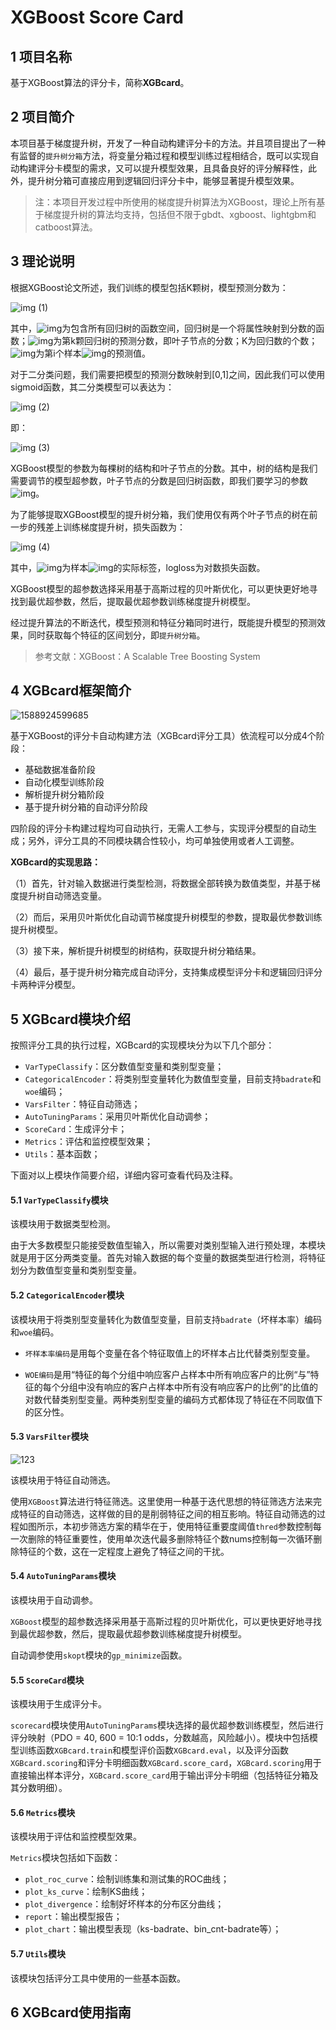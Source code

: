 # XGBoost Score Card

## 1 项目名称

基于XGBoost算法的评分卡，简称**XGBcard**。

## 2 项目简介

本项目基于梯度提升树，开发了一种自动构建评分卡的方法。并且项目提出了一种有监督的`提升树分箱`方法，将变量分箱过程和模型训练过程相结合，既可以实现自动构建评分卡模型的需求，又可以提升模型效果，且具备良好的评分解释性，此外，提升树分箱可直接应用到逻辑回归评分卡中，能够显著提升模型效果。

> 注：本项目开发过程中所使用的梯度提升树算法为XGBoost，理论上所有基于梯度提升树的算法均支持，包括但不限于gbdt、xgboost、lightgbm和catboost算法。

## 3 理论说明

根据XGBoost论文所述，我们训练的模型包括K颗树，模型预测分数为：

![img](./img/formula/clip_image002.png)             (1)

其中，![img](./img/formula/clip_image004.png)为包含所有回归树的函数空间，回归树是一个将属性映射到分数的函数；![img](./img/formula/clip_image006.png)为第k颗回归树的预测分数，即叶子节点的分数；K为回归数的个数；![img](./img/formula/clip_image008.png)为第i个样本![img](./img/formula/clip_image010.png)的预测值。

对于二分类问题，我们需要把模型的预测分数映射到[0,1]之间，因此我们可以使用sigmoid函数，其二分类模型可以表达为：

![img](./img/formula/clip_image012.png)                  (2)

即：

![img](./img/formula/clip_image014.png)                   (3)

XGBoost模型的参数为每棵树的结构和叶子节点的分数。其中，树的结构是我们需要调节的模型超参数，叶子节点的分数是回归树函数，即我们要学习的参数![img](./img/formula/clip_image016.png)。

为了能够提取XGBoost模型的提升树分箱，我们使用仅有两个叶子节点的树在前一步的残差上训练梯度提升树，损失函数为：

![img](./img/formula/clip_image018.png)                  (4)

其中，![img](./img/formula/clip_image020.png)为样本![img](./img/formula/clip_image010.png)的实际标签，logloss为对数损失函数。

XGBoost模型的超参数选择采用基于高斯过程的贝叶斯优化，可以更快更好地寻找到最优超参数，然后，提取最优超参数训练梯度提升树模型。

经过提升算法的不断迭代，模型预测和特征分箱同时进行，既能提升模型的预测效果，同时获取每个特征的区间划分，即`提升树分箱`。

> 参考文献：XGBoost：A Scalable Tree Boosting System

## 4 XGBcard框架简介

![1588924599685](./img/基于梯度提升树的评分卡自动构建方法.png)

基于XGBoost的评分卡自动构建方法（XGBcard评分工具）依流程可以分成4个阶段：

- 基础数据准备阶段
- 自动化模型训练阶段
- 解析提升树分箱阶段
- 基于提升树分箱的自动评分阶段

四阶段的评分卡构建过程均可自动执行，无需人工参与，实现评分模型的自动生成；另外，评分工具的不同模块耦合性较小，均可单独使用或者人工调整。

**XGBcard的实现思路：**

（1）首先，针对输入数据进行类型检测，将数据全部转换为数值类型，并基于梯度提升树自动筛选变量。

（2）而后，采用贝叶斯优化自动调节梯度提升树模型的参数，提取最优参数训练提升树模型。

（3）接下来，解析提升树模型的树结构，获取提升树分箱结果。

（4）最后，基于提升树分箱完成自动评分，支持集成模型评分卡和逻辑回归评分卡两种评分模型。

## 5 XGBcard模块介绍

按照评分工具的执行过程，XGBcard的实现模块分为以下几个部分：

- `VarTypeClassify`：区分数值型变量和类别型变量；
- `CategoricalEncoder`：将类别型变量转化为数值型变量，目前支持`badrate`和`woe`编码；
- `VarsFilter`：特征自动筛选；
- `AutoTuningParams`：采用贝叶斯优化自动调参；
- `ScoreCard`：生成评分卡；
- `Metrics`：评估和监控模型效果；
- `Utils`：基本函数；

下面对以上模块作简要介绍，详细内容可查看代码及注释。

#### 5.1 `VarTypeClassify`模块

该模块用于数据类型检测。

由于大多数模型只能接受数值型输入，所以需要对类别型输入进行预处理，本模块就是用于区分两类变量。首先对输入数据的每个变量的数据类型进行检测，将特征划分为数值型变量和类别型变量。

#### 5.2 `CategoricalEncoder`模块

该模块用于将类别型变量转化为数值型变量，目前支持`badrate`（坏样本率）编码和`woe`编码。

- `坏样本率编码`是用每个变量在各个特征取值上的坏样本占比代替类别型变量。

- `WOE编码`是用“特征的每个分组中响应客户占样本中所有响应客户的比例“与”特征的每个分组中没有响应的客户占样本中所有没有响应客户的比例”的比值的对数代替类别型变量。两种类别型变量的编码方式都体现了特征在不同取值下的区分性。

#### 5.3 `VarsFilter`模块

![123](./img/特征自动筛选.png)

该模块用于特征自动筛选。

使用`XGBoost`算法进行特征筛选。这里使用一种基于迭代思想的特征筛选方法来完成特征的自动筛选，这样做的目的是削弱特征之间的相互影响。特征自动筛选的过程如图所示，本初步筛选方案的精华在于，使用特征重要度阈值`thred`参数控制每一次删除的特征重要性，使用单次迭代最多删除特征个数nums控制每一次循环删除特征的个数，这在一定程度上避免了特征之间的干扰。

#### 5.4 `AutoTuningParams`模块

该模块用于自动调参。

`XGBoost`模型的超参数选择采用基于高斯过程的贝叶斯优化，可以更快更好地寻找到最优超参数，然后，提取最优超参数训练梯度提升树模型。

自动调参使用`skopt`模块的`gp_minimize`函数。

#### 5.5 `ScoreCard`模块

该模块用于生成评分卡。

`scorecard`模块使用`AutoTuningParams`模块选择的最优超参数训练模型，然后进行评分映射（PDO = 40, 600 = 10:1 odds，分数越高，风险越小）。模块中包括模型训练函数`XGBcard.train`和模型评价函数`XGBcard.eval`，以及评分函数`XGBcard.scoring`和评分卡明细函数`XGBcard.score_card`，`XGBcard.scoring`用于直接输出样本评分，`XGBcard.score_card`用于输出评分卡明细（包括特征分箱及其分数明细）。

#### 5.6 `Metrics`模块

该模块用于评估和监控模型效果。

`Metrics`模块包括如下函数：

- `plot_roc_curve`：绘制训练集和测试集的ROC曲线；
- `plot_ks_curve`：绘制KS曲线；
- `plot_divergence`：绘制好坏样本的分布区分曲线；
- `report`：输出模型报告；
- `plot_chart`：输出模型表现（ks-badrate、bin_cnt-badrate等）；

#### 5.7 `Utils`模块

该模块包括评分工具中使用的一些基本函数。

## 6 XGBcard使用指南

